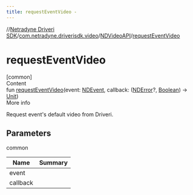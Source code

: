 ```yaml
---
title: requestEventVideo -
---
```

//[Netradyne Driveri SDK](../../index.md)/[com.netradyne.driverisdk.video](../index.md)/[NDVideoAPI](index.md)/[requestEventVideo](request-event-video.md)



# requestEventVideo  
[common]  
Content  
fun [requestEventVideo](request-event-video.md)(event: [NDEvent](../../com.netradyne.driverisdk.events/-n-d-event/index.md), callback: ([NDError](../../com.netradyne.driverisdk/-n-d-error/index.md)?, [Boolean](https://kotlinlang.org/api/latest/jvm/stdlib/kotlin/-boolean/index.html)) -> [Unit](https://kotlinlang.org/api/latest/jvm/stdlib/kotlin/-unit/index.html))  
More info  


Request event's default video from Driveri.



## Parameters  
  
common  
  
|  Name|  Summary| 
|---|---|
| <a name="com.netradyne.driverisdk.video/NDVideoAPI/requestEventVideo/#com.netradyne.driverisdk.events.NDEvent#kotlin.Function2[com.netradyne.driverisdk.NDError?,kotlin.Boolean,kotlin.Unit]/PointingToDeclaration/"></a>event| <a name="com.netradyne.driverisdk.video/NDVideoAPI/requestEventVideo/#com.netradyne.driverisdk.events.NDEvent#kotlin.Function2[com.netradyne.driverisdk.NDError?,kotlin.Boolean,kotlin.Unit]/PointingToDeclaration/"></a>
| <a name="com.netradyne.driverisdk.video/NDVideoAPI/requestEventVideo/#com.netradyne.driverisdk.events.NDEvent#kotlin.Function2[com.netradyne.driverisdk.NDError?,kotlin.Boolean,kotlin.Unit]/PointingToDeclaration/"></a>callback| <a name="com.netradyne.driverisdk.video/NDVideoAPI/requestEventVideo/#com.netradyne.driverisdk.events.NDEvent#kotlin.Function2[com.netradyne.driverisdk.NDError?,kotlin.Boolean,kotlin.Unit]/PointingToDeclaration/"></a>
  
  



